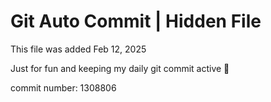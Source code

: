 # Git Auto Commit | Hidden File

This file was added Feb 12, 2025

Just for fun and keeping my daily git commit active 🤪

commit number: 1308806
